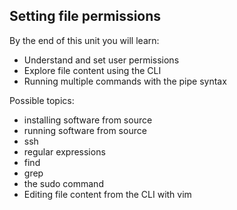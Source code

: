 ## Setting file permissions

By the end of this unit you will learn:

- Understand and set user permissions
- Explore file content using the CLI
- Running multiple commands with the pipe syntax

Possible topics:

- installing software from source
- running software from source
- ssh
- regular expressions
- find
- grep
- the sudo command
- Editing file content from the CLI with vim